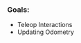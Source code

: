 [](Swerve%20Motion.md)[](Swerve%20Motion.md)[](Swerve%20Motion.md)[](Swerve%20Motion.md)[](Swerve%20Motion.md)
### Goals: 
- Teleop Interactions
- Updating Odometry